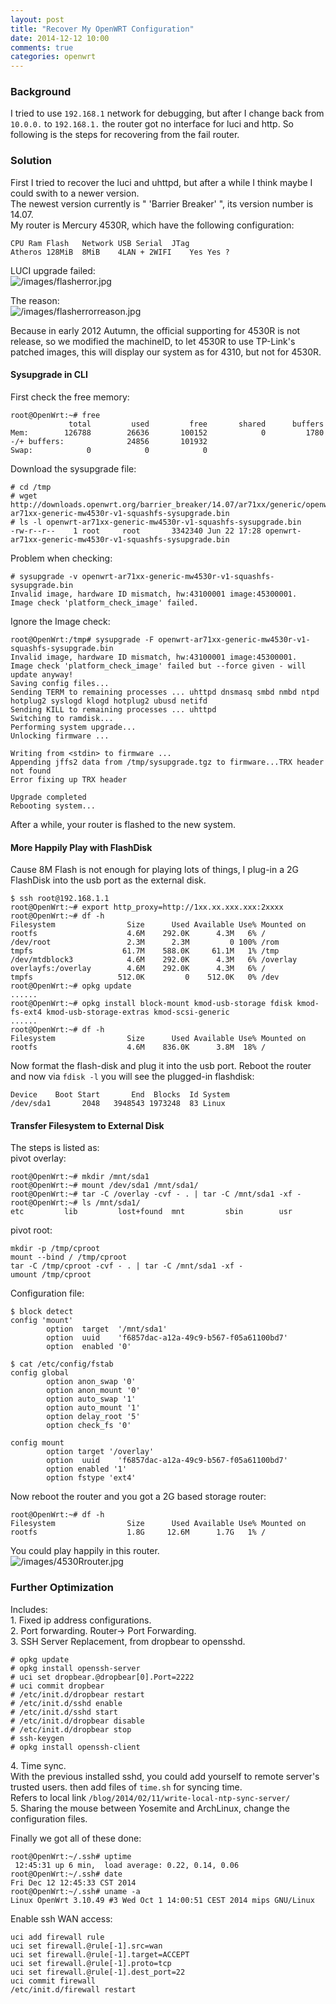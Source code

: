 ```yaml
---
layout: post
title: "Recover My OpenWRT Configuration"
date: 2014-12-12 10:00
comments: true
categories: openwrt
---
```

### Background
I tried to use `192.168.1` network for debugging, but after I change back from `10.0.0.` to `192.168.1.` the router got no interface for luci and http. So following is the steps for recovering from the fail router.    
### Solution
First I tried to recover the luci and uhttpd, but after a while I think maybe I could swith to a newer version.    
The newest version currently is " 'Barrier Breaker' ", its version number is 14.07.    
My router is Mercury 4530R, which have the following configuration:      

```
CPU	Ram	Flash	Network	USB	Serial	JTag    
Atheros	128MiB	8MiB	4LAN + 2WIFI	Yes	Yes	?    

```

LUCI upgrade failed:    
![/images/flasherror.jpg](/images/flasherror.jpg)    

The reason:    
![/images/flasherrorreason.jpg](/images/flasherrorreason.jpg)    

Because in early 2012 Autumn, the official supporting for 4530R is not release, so we modified the machineID, to let 4530R to use TP-Link's patched images, this will display our system as for 4310, but not for 4530R.    

#### Sysupgrade in CLI    
First check the free memory:    

```
root@OpenWrt:~# free
             total         used         free       shared      buffers
Mem:        126788        26636       100152            0         1780
-/+ buffers:              24856       101932
Swap:            0            0            0

```
Download the sysupgrade file:    

```
# cd /tmp
# wget http://downloads.openwrt.org/barrier_breaker/14.07/ar71xx/generic/openwrt-ar71xx-generic-mw4530r-v1-squashfs-sysupgrade.bin
# ls -l openwrt-ar71xx-generic-mw4530r-v1-squashfs-sysupgrade.bin 
-rw-r--r--    1 root     root       3342340 Jun 22 17:28 openwrt-ar71xx-generic-mw4530r-v1-squashfs-sysupgrade.bin

```
Problem when checking:    

```
# sysupgrade -v openwrt-ar71xx-generic-mw4530r-v1-squashfs-sysupgrade.bin 
Invalid image, hardware ID mismatch, hw:43100001 image:45300001.
Image check 'platform_check_image' failed.

``` 
Ignore the Image check:    

```
root@OpenWrt:/tmp# sysupgrade -F openwrt-ar71xx-generic-mw4530r-v1-squashfs-sysupgrade.bin 
Invalid image, hardware ID mismatch, hw:43100001 image:45300001.
Image check 'platform_check_image' failed but --force given - will update anyway!
Saving config files...
Sending TERM to remaining processes ... uhttpd dnsmasq smbd nmbd ntpd hotplug2 syslogd klogd hotplug2 ubusd netifd 
Sending KILL to remaining processes ... uhttpd 
Switching to ramdisk...
Performing system upgrade...
Unlocking firmware ...

Writing from <stdin> to firmware ...     
Appending jffs2 data from /tmp/sysupgrade.tgz to firmware...TRX header not found
Error fixing up TRX header
    
Upgrade completed
Rebooting system...

```
After a while, your router is flashed to the new system.    
#### More Happily Play with FlashDisk
Cause 8M Flash is not enough for playing lots of things, I plug-in a 2G FlashDisk into the usb port as the external disk.    

```
$ ssh root@192.168.1.1
root@OpenWrt:~# export http_proxy=http://1xx.xx.xxx.xxx:2xxxx
root@OpenWrt:~# df -h
Filesystem                Size      Used Available Use% Mounted on
rootfs                    4.6M    292.0K      4.3M   6% /
/dev/root                 2.3M      2.3M         0 100% /rom
tmpfs                    61.7M    588.0K     61.1M   1% /tmp
/dev/mtdblock3            4.6M    292.0K      4.3M   6% /overlay
overlayfs:/overlay        4.6M    292.0K      4.3M   6% /
tmpfs                   512.0K         0    512.0K   0% /dev
root@OpenWrt:~# opkg update
......
root@OpenWrt:~# opkg install block-mount kmod-usb-storage fdisk kmod-fs-ext4 kmod-usb-storage-extras kmod-scsi-generic
......
root@OpenWrt:~# df -h
Filesystem                Size      Used Available Use% Mounted on
rootfs                    4.6M    836.0K      3.8M  18% /

```
Now format the flash-disk and plug it into the usb port. Reboot the router and now via `fdisk -l` you will see the plugged-in flashdisk:    

```
Device    Boot Start       End  Blocks  Id System
/dev/sda1       2048   3948543 1973248  83 Linux

```   
#### Transfer Filesystem to External Disk
The steps is listed as:   
pivot overlay:     

```
root@OpenWrt:~# mkdir /mnt/sda1
root@OpenWrt:~# mount /dev/sda1 /mnt/sda1/
root@OpenWrt:~# tar -C /overlay -cvf - . | tar -C /mnt/sda1 -xf -
root@OpenWrt:~# ls /mnt/sda1/
etc         lib         lost+found  mnt         sbin        usr

```
pivot root:     

```
mkdir -p /tmp/cproot
mount --bind / /tmp/cproot
tar -C /tmp/cproot -cvf - . | tar -C /mnt/sda1 -xf -
umount /tmp/cproot

```
Configuration file:   

```
$ block detect
config 'mount'
        option  target  '/mnt/sda1'
        option  uuid    'f6857dac-a12a-49c9-b567-f05a61100bd7'
        option  enabled '0'

$ cat /etc/config/fstab
config global
        option anon_swap '0'
        option anon_mount '0'
        option auto_swap '1'
        option auto_mount '1'
        option delay_root '5'
        option check_fs '0'

config mount
        option target '/overlay'
        option  uuid    'f6857dac-a12a-49c9-b567-f05a61100bd7'
        option enabled '1'
        option fstype 'ext4'

```
Now reboot the router and you got a 2G based storage router:    

```
root@OpenWrt:~# df -h
Filesystem                Size      Used Available Use% Mounted on
rootfs                    1.8G     12.6M      1.7G   1% /

```
You could play happily in this router.    
![/images/4530Rrouter.jpg](/images/4530Rrouter.jpg)    


### Further Optimization
Includes:    
1\. Fixed ip address configurations.     
2\. Port forwarding. Router-> Port Forwarding.    
3\. SSH Server Replacement, from dropbear to opensshd.   

```
# opkg update
# opkg install openssh-server
# uci set dropbear.@dropbear[0].Port=2222
# uci commit dropbear
# /etc/init.d/dropbear restart
# /etc/init.d/sshd enable
# /etc/init.d/sshd start
# /etc/init.d/dropbear disable
# /etc/init.d/dropbear stop
# ssh-keygen
# opkg install openssh-client

```
4\. Time sync.      
With the previous installed sshd, you could add yourself to remote server's trusted users. then add files of `time.sh` for syncing time.   
Refers to local link `/blog/2014/02/11/write-local-ntp-sync-server/`    
5\. Sharing the mouse between Yosemite and ArchLinux, change the configuration files.    

Finally we got all of these done:    

```
root@OpenWrt:~/.ssh# uptime
 12:45:31 up 6 min,  load average: 0.22, 0.14, 0.06
root@OpenWrt:~/.ssh# date
Fri Dec 12 12:45:33 CST 2014
root@OpenWrt:~/.ssh# uname -a
Linux OpenWrt 3.10.49 #3 Wed Oct 1 14:00:51 CEST 2014 mips GNU/Linux

```

Enable ssh WAN access:    

```
uci add firewall rule
uci set firewall.@rule[-1].src=wan
uci set firewall.@rule[-1].target=ACCEPT
uci set firewall.@rule[-1].proto=tcp
uci set firewall.@rule[-1].dest_port=22
uci commit firewall
/etc/init.d/firewall restart

```
